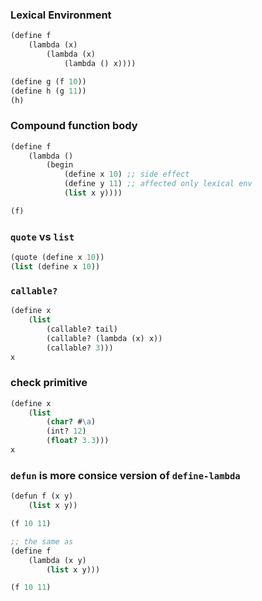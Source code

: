### Lexical Environment

```clojure
(define f
    (lambda (x)
        (lambda (x)
            (lambda () x))))

(define g (f 10))
(define h (g 11))
(h)
```

### Compound function body

```clojure
(define f
    (lambda ()
        (begin
            (define x 10) ;; side effect
            (define y 11) ;; affected only lexical env
            (list x y))))

(f)
```

### `quote` vs `list`
```clojure
(quote (define x 10))
(list (define x 10))
```

### `callable?`
```clojure
(define x
    (list
        (callable? tail)
        (callable? (lambda (x) x))
        (callable? 3)))
x
```

### check primitive
```clojure
(define x
    (list
        (char? #\a)
        (int? 12)
        (float? 3.3)))
x
```

### `defun` is more consice version of `define-lambda`
```clojure
(defun f (x y)
    (list x y))

(f 10 11)

;; the same as
(define f
    (lambda (x y)
        (list x y)))

(f 10 11)
```
